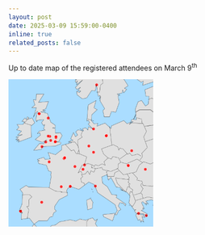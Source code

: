 ```yaml
---
layout: post
date: 2025-03-09 15:59:00-0400
inline: true
related_posts: false
---
```


Up to date map of the registered attendees on March 9<sup>th</sup>


![alt text](../assets/img/JEDImeeting2025/participants_map.png)